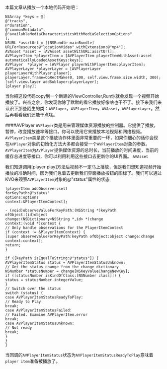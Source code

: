 本篇文章从播放一个本地代码开始吧：
```
NSArray *keys = @[
@"tracks",
@"duration",
@"commonMetadata",
@"availableMediaCharacteristicsWithMediaSelectionOptions"
];
NSURL *assrtUrl = [[NSBundle mainBundle] URLForResource:@"locationVideo" withExtension:@"mp4"];
AVAsset *asset = [AVAsset assetWithURL:assrtUrl];
AVPlayerItem *playerItem = [AVPlayerItem playerItemWithAsset:asset automaticallyLoadedAssetKeys:keys];
AVPlayer  *player = [AVPlayer playerWithPlayerItem:playerItem];
AVPlayerLayer *playerLayer = [AVPlayerLayer playerLayerWithPlayer:player];
playerLayer.frame=CGRectMake(0, 100, self.view.frame.size.width, 300);
[self.view.layer addSublayer:playerLayer];
[player play];
```
当你把这段代码copy到一个新建的ViewController,Run你就会发现一个视频开始播放了。兴奋之余，你发现你除了默默的看它播放好像啥也干不了。接下来我们来认识下那些陌生的类：`AVPlayer`，`AVPlayerItem`，`AVAsset`，`AVPlayerLayer`。然后再看看我们还能干点啥。

####AVPlayer
`AVPlayer`类是用来管理媒体资源播放的控制器。它提供了播放，暂停，改变播放速率等接口。你可以使用它来播放本地视频和网络视频。
`AVPlayerItem`类是这个播放协作体里面非常重要的一环，如果你细心的话你会现在`AVPlayer`对象的初始化方法大多都会接受一个`AVPlayerItem`对象的参数。`AVPlayerItem`为`AVPlayer`提供媒体资源的总时长，当前播放的时间进度，当前的缓存总进度等接口，你可以利用利用这些接口去更新你的UI界面。
`AVAsset`


我们知道调用[player play]方法后视频不一定马上播放，但是我们想知道视频开始播放的准确时间，因为我们急着去更新我们界面播放按钮的图标了。我们可以通过KVO来观察`AVPlayerItem`对象的@"status"属性的状态
```
[playerItem addObserver:self
forKeyPath:@"status"
options:options
context:&PlayerItemContext];

- (void)observeValueForKeyPath:(NSString *)keyPath
ofObject:(id)object
change:(NSDictionary<NSString *,id> *)change
context:(void *)context {
// Only handle observations for the PlayerItemContext
if (context != &PlayerItemContext) {
[super observeValueForKeyPath:keyPath ofObject:object change:change context:context];
return;
}

if ([keyPath isEqualToString:@"status"]) {
AVPlayerItemStatus status = AVPlayerItemStatusUnknown;
// Get the status change from the change dictionary
NSNumber *statusNumber = change[NSKeyValueChangeNewKey];
if ([statusNumber isKindOfClass:[NSNumber class]]) {
status = statusNumber.integerValue;
}
// Switch over the status
switch (status) {
case AVPlayerItemStatusReadyToPlay:
// Ready to Play
break;
case AVPlayerItemStatusFailed:
// Failed. Examine AVPlayerItem.error
break;
case AVPlayerItemStatusUnknown:
// Not ready
break;
}
}
}
```
当回调的`AVPlayerItemStatus`状态为`AVPlayerItemStatusReadyToPlay`意味着`player item`准备被播放了。
